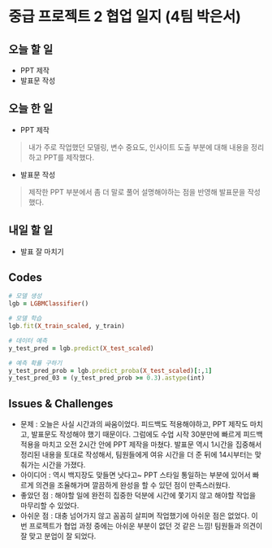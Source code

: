 # 중급 프로젝트 2 협업 일지 (4팀 박은서)

## 오늘 할 일
* PPT 제작
* 발표문 작성
## 오늘 한 일
* PPT 제작
> 내가 주로 작업했던 모델링, 변수 중요도, 인사이트 도출 부분에 대해 내용을 정리하고 PPT를 제작했다.
* 발표문 작성
> 제작한 PPT 부분에서 좀 더 말로 풀어 설명해야하는 점을 반영해 발표문을 작성했다.
## 내일 할 일
* 발표 잘 마치기
## Codes
```ruby
# 모델 생성
lgb = LGBMClassifier()

# 모델 학습
lgb.fit(X_train_scaled, y_train)

# 데이터 예측
y_test_pred = lgb.predict(X_test_scaled)

# 예측 확률 구하기
y_test_pred_prob = lgb.predict_proba(X_test_scaled)[:,1]
y_test_pred_03 = (y_test_pred_prob >= 0.3).astype(int)
```
## Issues & Challenges
* 문제 : 오늘은 사실 시간과의 싸움이었다. 피드백도 적용해야하고, PPT 제작도 마치고, 발표문도 작성해야 했기 때문이다. 그럼에도 수업 시작 30분만에 빠르게 피드백 적용을 마치고 오전 2시간 안에 PPT 제작을 마쳤다. 발표문 역시 1시간을 집중해서 정리된 내용을 토대로 작성해서, 팀원들에게 여유 시간을 더 준 뒤에 14시부터는 맞춰가는 시간을 가졌다.
* 아이디어 : 역시 백지장도 맞들면 낫다고~ PPT 스타일 통일하는 부분에 있어서 빠르게 의견을 조율해가며 깔끔하게 완성을 할 수 있던 점이 만족스러웠다.
* 좋았던 점 : 해야할 일에 완전히 집중한 덕분에 시간에 쫓기지 않고 해야할 작업을 마무리할 수 있었다.
* 아쉬운 점 : 대충 넘어가지 않고 꼼꼼히 살피며 작업했기에 아쉬운 점은 없었다. 이번 프로젝트가 협업 과정 중에는 아쉬운 부분이 없던 것 같은 느낌! 팀원들과 의견이 잘 맞고 분업이 잘 되었다.
